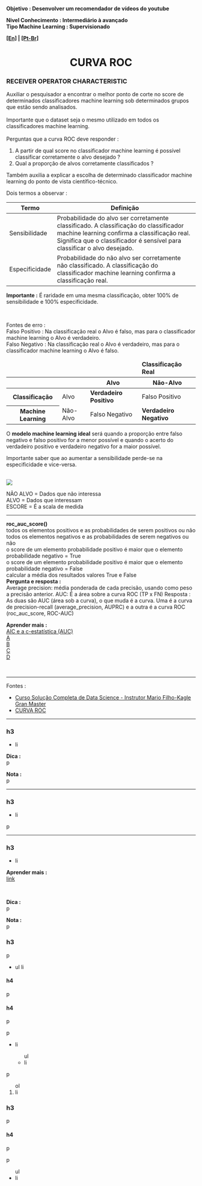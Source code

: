 <h4>Objetivo : Desenvolver um recomendador de vídeos do youtube
    <p>Nivel Conhecimento : Intermediário à avançado<br>
    Tipo Machine Learning : Supervisionado</p>
    <p><a href="blank_">[En]</a> | <a href="blank_">[Pt-Br]</a></p>
</h4>
<h1 align='center'>CURVA ROC</h1>
<h3>RECEIVER OPERATOR CHARACTERISTIC</h3>
<p>Auxiliar o pesquisador a encontrar o melhor ponto de corte no score de determinados classificadores machine learning sob determinados grupos que estão sendo analisados.<br><br>
Importante que o dataset seja o mesmo utilizado em todos os classificadores machine learning.<br><br>
Perguntas que a curva ROC deve responder :<br>
<ol>
    <li>A partir de qual score no classificador machine learning é possível classificar corretamente o alvo desejado ?</li>
    <li>Qual a proporção de alvos corretamente classificados ?</li>
</ol>
<p>
Também auxilia a explicar a escolha de determinado classificador machine learning do ponto de vista científico-técnico.</p>
Dois termos a observar :<br>
<table>
    <thead>
    <tr>
        <th>Termo</th>
        <th scope="col">Definição</th>
    </tr>
    </thead>
    <tbody>
    <tr>
        <td scope="row">Sensibilidade</td>
        <td>Probabilidade do alvo ser corretamente classificado. A classificação do classificador machine learning confirma a classificação real. Significa que o classificador é sensível para classificar o alvo desejado.</td>
    </tr>
    <tr>
        <td scope="row">Especificidade</td>
        <td>Probabilidade do não alvo ser corretamente não classificado. A classificação do classificador machine learning confirma a classificação real.</td>
    </tr>
    </tbody>
</table>
<p><strong>Importante :</strong> É raridade em uma mesma classificação, obter 100% de sensibilidade e 100% especificidade.
</p><br>
<p>Fontes de erro :<br>
Falso Positivo : Na classificação real o Alvo é falso, mas para o classificador machine learning o Alvo é verdadeiro.<br>
Falso Negativo : Na classificação real o Alvo é verdadeiro, mas para o classificador machine learning o Alvo é falso.
    <table>
        <thead>
        <tr>
            <td><td>
            <td></td>
            <td colspan="2"><strong>Classificação Real</strong></td>
        </tr>
        <tr>
            <th></th>
            <th></th>
            <th scope="col">Alvo</th>
            <th scope="col">Não-Alvo</th>
        </tr>
        </thead>
        <tbody>
        <tr>
            <th>Classificação</th>
            <td scope="row">Alvo</td>
            <td><strong>Verdadeiro Positivo</strong></td>
            <td>Falso Positivo</td>
        </tr>
        <tr>
            <th>Machine Learning</th>
            <td scope="row">Não-Alvo</td>
            <td>Falso Negativo</td>
            <td><strong>Verdadeiro Negativo</strong></td>
        </tr>
        </tbody>
    </table>
</p>
<p>O <strong>modelo machine learning ideal</strong> será quando a proporção entre falso negativo e falso positivo for a menor possível e quando o acerto do verdadeiro positivo e verdadeiro negativo for a maior possível.</p>
<p>Importante saber que ao aumentar a sensibilidade perde-se na especificidade e vice-versa.</p>
<br>
<img src=".\notebook\dados_brutos\grafico_roc.png">
<br>
<p>
NÃO ALVO = Dados que não interessa<br>
ALVO = Dados que interessam<br>
ESCORE = É a scala de medida<br>

</p>
<hr>
<p><strong>roc_auc_score()</strong><br>
    todos os elementos positivos e as probabilidades de serem  positivos ou não<br>
    todos os elementos negativos e as probabilidades de serem negativos ou não<br>
    o score de um elemento probabilidade positivo é maior
    que o elemento probabilidade negativo = True<br>
    o score de um elemento probabilidade positivo é maior
    que o elemento probabilidade negativo = False<br>
    calcular a média dos resultados valores True e False<br>
<strong>Pergunta e resposta :</strong><br>
    Average precision:  média ponderada de cada precisão, usando como peso a precisão anterior.
    AUC: É a área sobre a curva ROC (TP x FN)
    Resposta : As duas são AUC (área sob a curva), o que muda é a curva. Uma é a curva de precision-recall (average_precision, AUPRC) e a outra é a curva ROC (roc_auc_score, ROC-AUC)
</p>

<p><strong>Aprender mais :</strong><br>
<a href="https://qastack.com.br/stats/51275/what-is-the-difference-in-what-aic-and-c-statistic-auc-actually-measure-for-mo">AIC e a c-estatística (AUC)</a><br>
<a href=""> A</a><br>
<a href=""> B</a><br> 
<a href=""> C</a><br>
<a href=""> D</a><br>
</p>
<br>
<hr>
<p>Fontes :
    <ul>
        <li><a href="https://curso.mariofilho.com/">   
        Curso Solução Completa de Data Science - Instrutor Mario Filho-Kagle Gran Master</a></li>
        <li><a href="https://www.youtube.com/watch?v=NbnVfpRJNp0">CURVA ROC</a></li>
    </ul>
</p>

<hr>
<h3> h3 </h3>
    <ul>
        <li> li </li>
    </ul>


<p><strong>Dica :</strong><br>
p
</p>

<p><strong>Nota :</strong><br>
p
</p>

<hr>
<h3> h3 </h3>
    <ul>
        <li> li </li>
    </ul>
<p> p 
</p>

<hr>
<h3> h3 </h3>
    <ul>
        <li> li </li>
    </ul>

<p><strong>Aprender mais :</strong><br>
<a href="​https://"> link</a><br>
</p>

<br>
<p><strong>Dica :</strong><br>
p
</p>

<p><strong>Nota :</strong><br>
p
</p>

<h3> h3 </h3>
<p> p 
    <ul>
        <li> ul li</li>
    </ul>
</p>
<h4> h4 </h4>
<p> p </p>

<h4> h4 </h4>
<p> p </p>
<p> p
    <ul>
        <li> li </li>
        <ul> ul
            <li> li </li>
        </ul>
    </ul>
</p>

<p> p 
    <ol> ol
        <li> li </li>
    </ol>
</p>

<h3> h3 </h3>
<p> p </p>

<h4> h4 </h4>
<p> p </p>
<p> p
    <ul> ul
        <li> li </li>
    </ul>
</p>

<!--
<p>labelling</p>
<p>Active learning</p>
feather-format 0.4.1
pip install feather-format
https://pypi.org/project/feather-format/
<p> - = - + + : > < { [ * & % $ # @ ! } ]</p>
<p> - = - + + : > < { [ * & % $ # @ ! } ]</p>
<p> - = - + + : > < { [ * & % $ # @ ! } ]</p>
<p> - = - + + : > < { [ * & % $ # @ ! } ]</p>
<p> - = - + + : > < { [ * & % $ # @ ! } ]</p>
<p> - = - + + : > < { [ * & % $ # @ ! } ]</p>
<p> - = - + + : > < { [ * & % $ # @ ! } ]</p>
<p> - = - + + : > < { [ * & % $ # @ ! } ]</p>
<p> - = - + + : > < { [ * & % $ # @ ! } ]</p>
<p> - = - + + : > < { [ * & % $ # @ ! } ]</p>
<p> - = - + + : > < { [ * & % $ # @ ! } ]</p>
<p> - = - + + : > < { [ * & % $ # @ ! } ]</p>
<p> - = - + + : > < { [ * & % $ # @ ! } ]</p>
<p> - = - + + : > < { [ * & % $ # @ ! } ]</p>
<p> - = - + + : > < { [ * & % $ # @ ! } ]</p>
<p> - = - + + : > < { [ * & % $ # @ ! } ]</p>
<p> - = - + + : > < { [ * & % $ # @ ! } ]</p>
<p> - = - + + : > < { [ * & % $ # @ ! } ]</p>
<p> - = - + + : > < { [ * & % $ # @ ! } ]</p>
<p> - = - + + : > < { [ * & % $ # @ ! } ]</p>
<p> - = - + + : > < { [ * & % $ # @ ! } ]</p>
<p> - = - + + : > < { [ * & % $ # @ ! } ]</p>
<p> - = - + + : > < { [ * & % $ # @ ! } ]</p>
<p> - = - + + : > < { [ * & % $ # @ ! } ]</p>
<p> - = - + + : > < { [ * & % $ # @ ! } ]</p>
<p> - = - + + : > < { [ * & % $ # @ ! } ]</p>
<p> - = - + + : > < { [ * & % $ # @ ! } ]</p>
<p> - = - + + : > < { [ * & % $ # @ ! } ]</p>
<p> - = - + + : > < { [ * & % $ # @ ! } ]</p>
<p> - = - + + : > < { [ * & % $ # @ ! } ]</p>
<p> - = - + + : > < { [ * & % $ # @ ! } ]</p>
<p> - = - + + : > < { [ * & % $ # @ ! } ]</p>
<p> - = - + + : > < { [ * & % $ # @ ! } ]</p>
<p> - = - + + : > < { [ * & % $ # @ ! } ]</p>
<p> - = - + + : > < { [ * & % $ # @ ! } ]</p>
<p> - = - + + : > < { [ * & % $ # @ ! } ]</p>
<p> - = - + + : > < { [ * & % $ # @ ! } ]</p>
<p> - = - + + : > < { [ * & % $ # @ ! } ]</p>
<p> - = - + + : > < { [ * & % $ # @ ! } ]</p>
<p> - = - + + : > < { [ * & % $ # @ ! } ]</p>
<p> - = - + + : > < { [ * & % $ # @ ! } ]</p>-->
